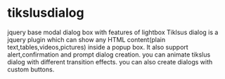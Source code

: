 tikslusdialog
=============

jquery base modal dialog box with features of lightbox
Tiklsus dialog is a jquery plugin which can show any HTML content(plain text,tables,videos,pictures) inside a popup box. It also support alert,confirmation and prompt dialog creation. you can animate tikslus dialog with different transition effects. you can also create dialogs with custom buttons.
